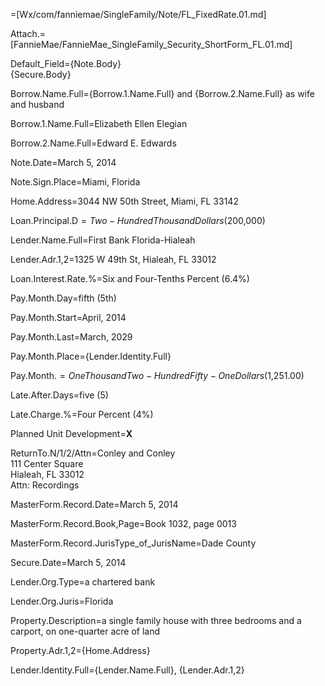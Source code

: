 =[Wx/com/fanniemae/SingleFamily/Note/FL_FixedRate.01.md]

Attach.=[FannieMae/FannieMae_SingleFamily_Security_ShortForm_FL.01.md]

Default_Field={Note.Body}<br>{Secure.Body}

Borrow.Name.Full={Borrow.1.Name.Full} and {Borrow.2.Name.Full} as wife and husband 

Borrow.1.Name.Full=Elizabeth Ellen Elegian

Borrow.2.Name.Full=Edward E. Edwards

Note.Date=March 5, 2014

Note.Sign.Place=Miami, Florida

Home.Address=3044 NW 50th Street, Miami, FL 33142

Loan.Principal.D$=Two-Hundred Thousand Dollars ($200,000)

Lender.Name.Full=First Bank Florida-Hialeah

Lender.Adr.1,2=1325 W 49th St, Hialeah, FL 33012

Loan.Interest.Rate.%=Six and Four-Tenths Percent (6.4%)

Pay.Month.Day=fifth (5th)

Pay.Month.Start=April, 2014

Pay.Month.Last=March, 2029

Pay.Month.Place={Lender.Identity.Full}

Pay.Month.$=One Thousand Two-Hundred Fifty-One Dollars ($1,251.00)

Late.After.Days=five (5)

Late.Charge.%=Four Percent (4%)

Planned Unit Development=<b>X</b>

ReturnTo.N/1/2/Attn=Conley and Conley<br>111 Center Square<br>Hialeah, FL  33012<br>Attn: Recordings

MasterForm.Record.Date=March 5, 2014

MasterForm.Record.Book,Page=Book 1032, page 0013

MasterForm.Record.JurisType_of_JurisName=Dade County

Secure.Date=March 5, 2014

Lender.Org.Type=a chartered bank

Lender.Org.Juris=Florida

Property.Description=a single family house with three bedrooms and a carport, on one-quarter acre of land

Property.Adr.1,2={Home.Address}

Lender.Identity.Full={Lender.Name.Full}, {Lender.Adr.1,2}
